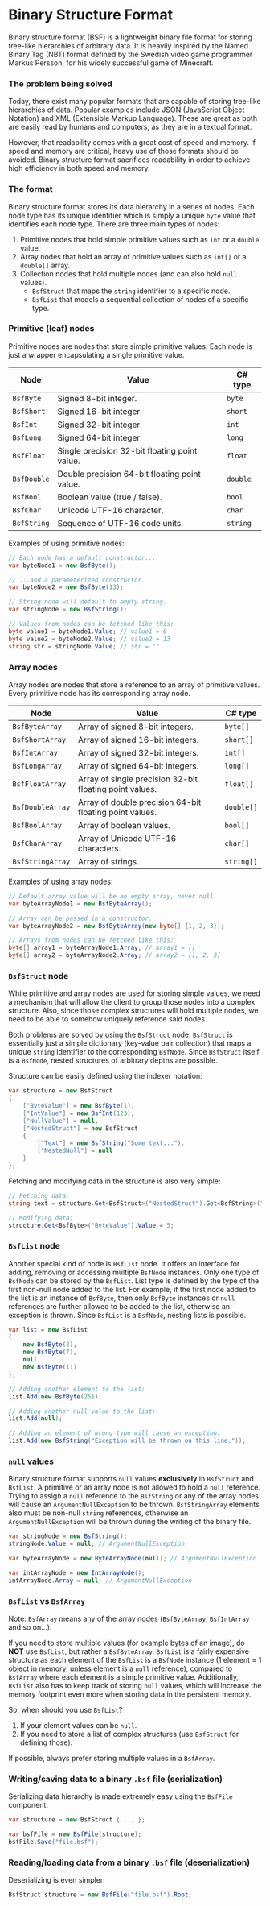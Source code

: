 # Binary Structure Format
Binary structure format (BSF) is a lightweight binary file format for storing tree-like hierarchies of arbitrary data. It is heavily inspired by the Named Binary Tag (NBT) format defined by the Swedish video game programmer Markus Persson, for his widely successful game of Minecraft.

### The problem being solved
Today, there exist many popular formats that are capable of storing tree-like hierarchies of data. Popular examples include JSON (JavaScript Object Notation) and XML (Extensible Markup Language). These are great as both are easily read by humans and computers, as they are in a textual format.

However, that readability comes with a great cost of speed and memory. If speed and memory are critical, heavy use of those formats should be avoided. Binary structure format sacrifices readability in order to achieve high efficiency in both speed and memory.

### The format
Binary structure format stores its data hierarchy in a series of nodes. Each node type has its unique identifier which is simply a unique `byte` value that identifies each node type. There are three main types of nodes:

1. Primitive nodes that hold simple primitive values such as `int` or a `double` value.
2. Array nodes that hold an array of primitive values such as `int[]` or a `double[]` array.
3. Collection nodes that hold multiple nodes (and can also hold `null` values).
	* `BsfStruct` that maps the `string` identifier to a specific node.
	* `BsfList` that models a sequential collection of nodes of a specific type.


### Primitive (leaf) nodes
Primitive nodes are nodes that store simple primitive values. Each node is just a wrapper encapsulating a single primitive value.

| Node | Value | C# type |
| ---- | ----- | -------- |
| `BsfByte` | Signed 8-bit integer. | `byte` |
| `BsfShort` | Signed 16-bit integer. | `short` |
| `BsfInt` | Signed 32-bit integer. | `int` |
| `BsfLong` | Signed 64-bit integer. | `long` |
| `BsfFloat` | Single precision 32-bit floating point value. | `float` |
| `BsfDouble` | Double precision 64-bit floating point value. | `double` |
| `BsfBool` | Boolean value (true / false). | `bool` |
| `BsfChar` | Unicode UTF-16 character. | `char` |
| `BsfString` | Sequence of UTF-16 code units. | `string` |

Examples of using primitive nodes:

```cs
// Each node has a default constructor...
var byteNode1 = new BsfByte();

// ...and a parameterized constructor.
var byteNode2 = new BsfByte(13);

// String node will default to empty string.
var stringNode = new BsfString();

// Values from nodes can be fetched like this:
byte value1 = byteNode1.Value; // value1 = 0
byte value2 = byteNode2.Value; // value2 = 13
string str = stringNode.Value; // str = ""
```

### Array nodes
Array nodes are nodes that store a reference to an array of primitive values. Every primitive node has its corresponding array node.

| Node | Value | C# type |
| ---- | ----- | ------- |
| `BsfByteArray` | Array of signed 8-bit integers. | `byte[]` |
| `BsfShortArray` | Array of signed 16-bit integers. | `short[]` |
| `BsfIntArray` | Array of signed 32-bit integers. | `int[]` |
| `BsfLongArray` | Array of signed 64-bit integers. | `long[]` |
| `BsfFloatArray` | Array of single precision 32-bit floating point values. | `float[]` |
| `BsfDoubleArray` | Array of double precision 64-bit floating point values. | `double[]` |
| `BsfBoolArray` | Array of boolean values. | `bool[]` |
| `BsfCharArray` | Array of Unicode UTF-16 characters. | `char[]` |
| `BsfStringArray` | Array of strings. | `string[]` |

Examples of using array nodes:

```cs
// Default array value will be an empty array, never null.
var byteArrayNode1 = new BsfByteArray();

// Array can be passed in a constructor.
var byteArrayNode2 = new BsfByteArray(new byte[] {1, 2, 3});

// Arrays from nodes can be fetched like this:
byte[] array1 = byteArrayNode1.Array; // array1 = []
byte[] array2 = byteArrayNode2.Array; // array2 = [1, 2, 3]
```

### `BsfStruct` node
While primitive and array nodes are used for storing simple values, we need a mechanism that will allow the client to group those nodes into a complex structure. Also, since those complex structures will hold multiple nodes, we need to be able to somehow uniquely reference said nodes.

Both problems are solved by using the `BsfStruct` node. `BsfStruct` is essentially just a simple dictionary (key-value pair collection) that maps a unique `string` identifier to the corresponding `BsfNode`. Since `BsfStruct` itself is a `BsfNode`, nested structures of arbitrary depths are possible.

Structure can be easily defined using the indexer notation:

```cs
var structure = new BsfStruct
{
	["ByteValue"] = new BsfByte(1),
	["IntValue"] = new BsfInt(123),
	["NullValue"] = null,
	["NestedStruct"] = new BsfStruct
	{
		["Text"] = new BsfString("Some text..."),
		["NestedNull"] = null
	}
};
```

Fetching and modifying data in the structure is also very simple:

```cs
// Fetching data:
string text = structure.Get<BsfStruct>("NestedStruct").Get<BsfString>("Text").Value;

// Modifying data:
structure.Get<BsfByte>("ByteValue").Value = 5;
```

### `BsfList` node
Another special kind of node is `BsfList` node. It offers an interface for adding, removing or accessing multiple `BsfNode` instances. Only one type of `BsfNode` can be stored by the `BsfList`. List type is defined by the type of the first non-null node added to the list. For example, if the first node added to the list is an instance of `BsfByte`, then only `BsfByte` instances or `null` references are further allowed to be added to the list, otherwise an exception is thrown. Since `BsfList` is a `BsfNode`, nesting lists is possible.

```cs
var list = new BsfList
{
	new BsfByte(2),
	new BsfByte(7),
	null,
	new BsfByte(11)
};

// Adding another element to the list:
list.Add(new BsfByte(25));

// Adding another null value to the list:
list.Add(null);

// Adding an element of wrong type will cause an exception:
list.Add(new BsfString("Exception will be thrown on this line."));
```

### `null` values
Binary structure format supports `null` values **exclusively** in `BsfStruct` and `BsfList`. A primitive or an array node is not allowed to hold a `null` reference. Trying to assign a `null` reference to the `BsfString` or any of the array nodes will cause an `ArgumentNullException` to be thrown. `BsfStringArray` elements also must be non-null `string` references, otherwise an `ArgumentNullException` will be thrown during the writing of the binary file.

```cs
var stringNode = new BsfString();
stringNode.Value = null; // ArgumentNullException

var byteArrayNode = new ByteArrayNode(null); // ArgumentNullException

var intArrayNode = new IntArrayNode();
intArrayNode.Array = null; // ArgumentNullException
```

### `BsfList` vs `BsfArray`
Note: `BsfArray` means any of the [array nodes](#array-nodes) (`BsfByteArray`, `BsfIntArray` and so on...).

If you need to store multiple values (for example bytes of an image), do **NOT** use `BsfList`, but rather a `BsfByteArray`. `BsfList` is a fairly expensive structure as each element of the `BsfList` is a `BsfNode` instance (1 element = 1 object in memory, unless element is a `null` reference), compared to `BsfArray` where each element is a simple primitive value. Additionally, `BsfList` also has to keep track of storing `null` values, which will increase the memory footprint even more when storing data in the persistent memory.

So, when should you use `BsfList`?
1. If your element values can be `null`.
2. If you need to store a list of complex structures (use `BsfStruct` for defining those).

If possible, always prefer storing multiple values in a `BsfArray`.

### Writing/saving data to a binary `.bsf` file (serialization)
Serializing data hierarchy is made extremely easy using the `BsfFile` component:

```cs
var structure = new BsfStruct { ... };

var bsfFile = new BsfFile(structure);
bsfFile.Save("file.bsf");
```

### Reading/loading data from a binary `.bsf` file (deserialization)
Deserializing is even simpler:

```cs
BsfStruct structure = new BsfFile("file.bsf").Root;
```

